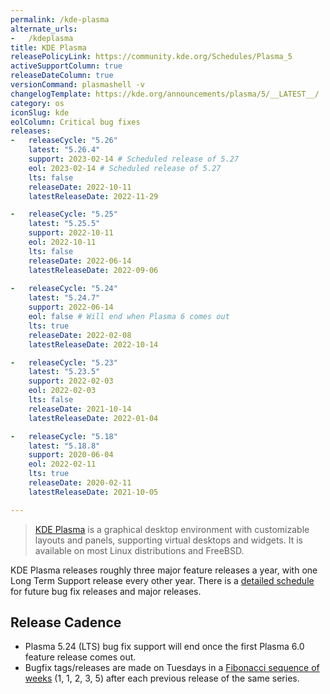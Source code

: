 ```yaml
---
permalink: /kde-plasma
alternate_urls:
-   /kdeplasma
title: KDE Plasma
releasePolicyLink: https://community.kde.org/Schedules/Plasma_5
activeSupportColumn: true
releaseDateColumn: true
versionCommand: plasmashell -v
changelogTemplate: https://kde.org/announcements/plasma/5/__LATEST__/
category: os
iconSlug: kde
eolColumn: Critical bug fixes
releases:
-   releaseCycle: "5.26"
    latest: "5.26.4"
    support: 2023-02-14 # Scheduled release of 5.27
    eol: 2023-02-14 # Scheduled release of 5.27
    lts: false
    releaseDate: 2022-10-11
    latestReleaseDate: 2022-11-29

-   releaseCycle: "5.25"
    latest: "5.25.5"
    support: 2022-10-11
    eol: 2022-10-11
    lts: false
    releaseDate: 2022-06-14
    latestReleaseDate: 2022-09-06
    
-   releaseCycle: "5.24"
    latest: "5.24.7"
    support: 2022-06-14
    eol: false # Will end when Plasma 6 comes out
    lts: true
    releaseDate: 2022-02-08
    latestReleaseDate: 2022-10-14

-   releaseCycle: "5.23"
    latest: "5.23.5"
    support: 2022-02-03
    eol: 2022-02-03
    lts: false
    releaseDate: 2021-10-14
    latestReleaseDate: 2022-01-04

-   releaseCycle: "5.18"
    latest: "5.18.8"
    support: 2020-06-04
    eol: 2022-02-11
    lts: true
    releaseDate: 2020-02-11
    latestReleaseDate: 2021-10-05

---
```


> [KDE Plasma](https://kde.org/plasma-desktop/) is a graphical desktop environment with customizable layouts and panels, supporting virtual desktops and widgets. It is available on most Linux distributions and FreeBSD.

KDE Plasma releases roughly three major feature releases a year, with one Long Term Support release every other year. There is a [detailed schedule](https://community.kde.org/Schedules/Plasma_5) for future bug fix releases and major releases. 

## Release Cadence
* Plasma 5.24 (LTS) bug fix support will end once the first Plasma 6.0 feature release comes out.
* Bugfix tags/releases are made on Tuesdays in a [Fibonacci sequence of weeks](https://community.kde.org/Schedules/Plasma_5#Bugfix_versions) (1, 1, 2, 3, 5) after each previous release of the same series.
